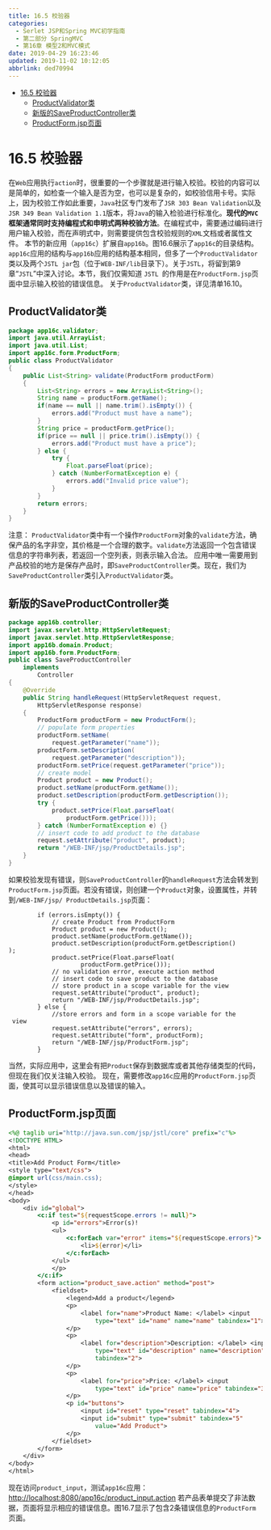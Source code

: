 ```yaml
---
title: 16.5 校验器
categories: 
  - Serlet JSP和Spring MVC初学指南
  - 第二部分 SpringMVC
  - 第16章 模型2和MVC模式
date: 2019-04-29 16:23:46
updated: 2019-11-02 10:12:05
abbrlink: ded70994
---
```

<div id='my_toc'>

- [16.5 校验器](/JavaReadingNotes/ded70994/#16-5-校验器)
    - [ProductValidator类](/JavaReadingNotes/ded70994/#ProductValidator类)
    - [新版的SaveProductController类](/JavaReadingNotes/ded70994/#新版的SaveProductController类)
    - [ProductForm.jsp页面](/JavaReadingNotes/ded70994/#ProductForm-jsp页面)

</div>
<!--more-->
<script>if (navigator.platform.toLowerCase() == 'win32'){document.getElementById('my_toc').style.display = 'none';}</script>

<!--end-->
# 16.5 校验器 #
在`Web`应用执行`action`时，很重要的一个步骤就是进行输入校验。校验的内容可以是简单的，如检查一个输入是否为空，也可以是复杂的，如校验信用卡号。实际上，因为校验工作如此重要，`Java`社区专门发布了`JSR 303 Bean Validation`以及`JSR 349 Bean Validation 1.1`版本，将`Java`的输入检验进行标准化。**现代的`MVC`框架通常同时支持编程式和申明式两种校验方法**。在编程式中，需要通过编码进行用户输入校验，而在声明式中，则需要提供包含校验规则的`XML`文档或者属性文件。
本节的新应用（`app16c`）扩展自`app16b`。图16.6展示了`app16c`的目录结构。
`app16c`应用的结构与`app16b`应用的结构基本相同，但多了一个`ProductValidator`类以及两个`JSTL jar`包（位于`WEB-INF/lib`目录下）。关于`JSTL`，将留到第9章“`JSTL`”中深入讨论。本节，我们仅需知道 `JSTL `的作用是在`ProductForm.jsp`页面中显示输入校验的错误信息。
关于`ProductValidator`类，详见清单16.10。
## ProductValidator类 ##
```java
package app16c.validator;
import java.util.ArrayList;
import java.util.List;
import app16c.form.ProductForm;
public class ProductValidator
{
    public List<String> validate(ProductForm productForm)
    {
        List<String> errors = new ArrayList<String>();
        String name = productForm.getName();
        if(name == null || name.trim().isEmpty()) {
            errors.add("Product must have a name");
        }
        String price = productForm.getPrice();
        if(price == null || price.trim().isEmpty()) {
            errors.add("Product must have a price");
        } else {
            try {
                Float.parseFloat(price);
            } catch (NumberFormatException e) {
                errors.add("Invalid price value");
            }
        }
        return errors;
    }
}

```
注意：
`ProductValidator`类中有一个操作`ProductForm`对象的`validate`方法，确保产品的名字非空，其价格是一个合理的数字。`validate`方法返回一个包含错误信息的字符串列表，若返回一个空列表，则表示输入合法。
应用中唯一需要用到产品校验的地方是保存产品时，即`SaveProductController`类。现在，我们为`SaveProductController`类引入`ProductValidator`类。
## 新版的SaveProductController类 ##
```java
package app16b.controller;
import javax.servlet.http.HttpServletRequest;
import javax.servlet.http.HttpServletResponse;
import app16b.domain.Product;
import app16b.form.ProductForm;
public class SaveProductController
    implements
        Controller
{
    @Override
    public String handleRequest(HttpServletRequest request,
        HttpServletResponse response)
    {
        ProductForm productForm = new ProductForm();
        // populate form properties
        productForm.setName(
            request.getParameter("name"));
        productForm.setDescription(
            request.getParameter("description"));
        productForm.setPrice(request.getParameter("price"));
        // create model
        Product product = new Product();
        product.setName(productForm.getName());
        product.setDescription(productForm.getDescription());
        try {
            product.setPrice(Float.parseFloat(
                productForm.getPrice()));
        } catch (NumberFormatException e) {}
        // insert code to add product to the database
        request.setAttribute("product", product);
        return "/WEB-INF/jsp/ProductDetails.jsp";
    }
}

```
如果校验发现有错误，则`SaveProductController`的`handleRequest`方法会转发到`ProductForm.jsp`页面。若没有错误，则创建一个`Product`对象，设置属性，并转到`/WEB-INF/jsp/ ProductDetails.jsp`页面：
```
        if (errors.isEmpty()) {
            // create Product from ProductForm
            Product product = new Product();
            product.setName(productForm.getName());
            product.setDescription(productForm.getDescription()
);
            product.setPrice(Float.parseFloat(
                    productForm.getPrice()));
            // no validation error, execute action method
            // insert code to save product to the database
            // store product in a scope variable for the view
            request.setAttribute("product", product);
            return "/WEB-INF/jsp/ProductDetails.jsp";
        } else {
            //store errors and form in a scope variable for the
 view
            request.setAttribute("errors", errors);
            request.setAttribute("form", productForm);
            return "/WEB-INF/jsp/ProductForm.jsp";
        }
```
当然，实际应用中，这里会有把`Product`保存到数据库或者其他存储类型的代码，但现在我们仅关注输入校验。
现在，需要修改`app16c`应用的`ProductForm.jsp`页面，使其可以显示错误信息以及错误的输入。
## ProductForm.jsp页面 ##
```jsp
<%@ taglib uri="http://java.sun.com/jsp/jstl/core" prefix="c"%>
<!DOCTYPE HTML>
<html>
<head>
<title>Add Product Form</title>
<style type="text/css">
@import url(css/main.css);
</style>
</head>
<body>
    <div id="global">
        <c:if test="${requestScope.errors != null}">
            <p id="errors">Error(s)!
            <ul>
                <c:forEach var="error" items="${requestScope.errors}">
                    <li>${error}</li>
                </c:forEach>
            </ul>
            </p>
        </c:if>
        <form action="product_save.action" method="post">
            <fieldset>
                <legend>Add a product</legend>
                <p>
                    <label for="name">Product Name: </label> <input
                        type="text" id="name" name="name" tabindex="1">
                </p>
                <p>
                    <label for="description">Description: </label> <input
                        type="text" id="description" name="description"
                        tabindex="2">
                </p>
                <p>
                    <label for="price">Price: </label> <input
                        type="text" id="price" name="price" tabindex="3">
                </p>
                <p id="buttons">
                    <input id="reset" type="reset" tabindex="4">
                    <input id="submit" type="submit" tabindex="5"
                        value="Add Product">
                </p>
            </fieldset>
        </form>
    </div>
</body>
</html>

```
现在访问`product_input`，测试`app16c`应用：
[http://localhost:8080/app16c/product_input.action](http://localhost:8080/app16c/product_input.action)
若产品表单提交了非法数据，页面将显示相应的错误信息。图16.7显示了包含2条错误信息的`ProductForm`页面。

